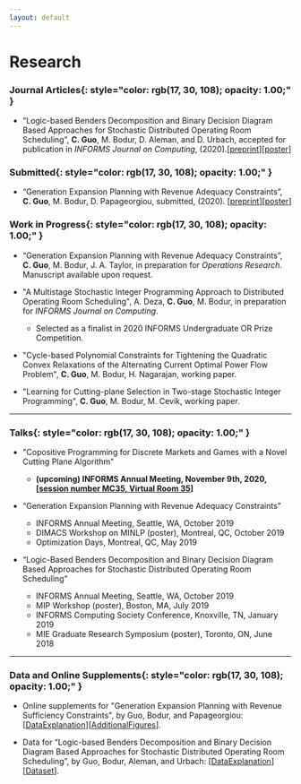 ```yaml
---
layout: default
---
```


# Research

### **Journal Articles**{: style="color: rgb(17, 30, 108); opacity: 1.00;" }

* “Logic-based Benders Decomposition and Binary Decision Diagram Based Approaches for Stochastic Distributed Operating Room Scheduling”, **C. Guo**, M. Bodur, D. Aleman, and D. Urbach, accepted for publication in *INFORMS Journal on Computing*, (2020).[[preprint](http://www.optimization-online.org/DB_HTML/2019/07/7320.html)][[poster](/docs/sdors_poster.pdf)]

### **Submitted**{: style="color: rgb(17, 30, 108); opacity: 1.00;" }

* “Generation Expansion Planning with Revenue Adequacy Constraints”, **C. Guo**, M. Bodur, D. Papageorgiou, submitted, (2020). [[preprint](http://www.optimization-online.org/DB_HTML/2020/04/7725.html)][[poster](/docs/MINLP2019_Poster.pdf)]

### **Work in Progress**{: style="color: rgb(17, 30, 108); opacity: 1.00;" }

* “Generation Expansion Planning with Revenue Adequacy Constraints”, **C. Guo**, M. Bodur, J. A. Taylor, in preparation for *Operations Research*. Manuscript available upon request.

* "A Multistage Stochastic Integer Programming Approach to Distributed Operating Room Scheduling", A. Deza, **C. Guo**, M. Bodur, in preparation for *INFORMS Journal on Computing*.

  * Selected as a finalist in 2020 INFORMS Undergraduate OR Prize Competition.

* "Cycle-based Polynomial Constraints for Tightening the Quadratic Convex Relaxations of the Alternating Current Optimal Power Flow Problem", **C. Guo**, M. Bodur, H. Nagarajan, working paper.

* "Learning for Cutting-plane Selection in Two-stage Stochastic Integer Programming", **C. Guo**, M. Bodur, M. Cevik, working paper.
----------------

### **Talks**{: style="color: rgb(17, 30, 108); opacity: 1.00;" }

* "Copositive Programming for Discrete Markets and Games with a Novel Cutting Plane Algorithm"

  * **(upcoming) INFORMS Annual Meeting, November 9th, 2020, [[session number MC35, Virtual Room 35](https://www.abstractsonline.com/pp8/#!/9022/session/2348)]**

* “Generation Expansion Planning with Revenue Adequacy Constraints”

  * INFORMS Annual Meeting, Seattle, WA, October 2019
  * DIMACS Workshop on MINLP (poster), Montreal, QC, October 2019
  * Optimization Days, Montreal, QC, May 2019


* “Logic-Based Benders Decomposition and Binary Decision Diagram Based Approaches for Stochastic Distributed Operating Room Scheduling”

  * INFORMS Annual Meeting, Seattle, WA, October 2019
  * MIP Workshop (poster), Boston, MA, July 2019
  * INFORMS Computing Society Conference, Knoxville, TN, January 2019
  * MIE Graduate Research Symposium (poster), Toronto, ON, June 2018
----------------

### **Data and Online Supplements**{: style="color: rgb(17, 30, 108); opacity: 1.00;" }
* Online supplements for "Generation Expansion Planning with Revenue Sufficiency Constraints", by Guo, Bodur, and Papageorgiou: [[DataExplanation](/docs/profitability_dataDocumentation.pdf)][[AdditionalFigures](/docs/AdditionalFigures.pdf)].

* Data for “Logic-based Benders Decomposition and Binary Decision Diagram Based Approaches for Stochastic Distributed Operating
Room Scheduling”, by Guo, Bodur, Aleman, and Urbach: [[DataExplanation](/docs/SDORS_DataDescription.pdf)][[Dataset](/docs/SDORS_Instances.zip)].
